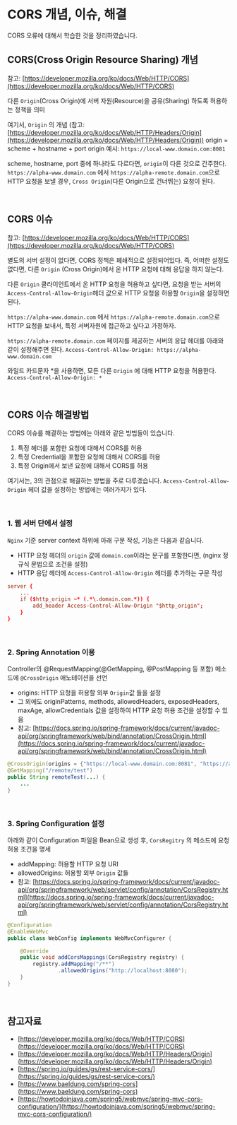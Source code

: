 # CORS 개념, 이슈, 해결

CORS 오류에 대해서 학습한 것을 정리하였습니다.

## CORS(Cross Origin Resource Sharing) 개념

참고: [https://developer.mozilla.org/ko/docs/Web/HTTP/CORS](https://developer.mozilla.org/ko/docs/Web/HTTP/CORS)

다른 `Origin`(Cross Origin)에 서버 자원(Resource)을 공유(Sharing) 하도록 허용하는 정책을 의미

여기서, `Origin` 의 개념 (참고: [https://developer.mozilla.org/ko/docs/Web/HTTP/Headers/Origin](https://developer.mozilla.org/ko/docs/Web/HTTP/Headers/Origin))
origin = scheme + hostname + port
origin 예시: `https://local-www.domain.com:8081`

scheme, hostname, port 중에 하나라도 다르다면, `origin`이 다른 것으로 간주한다.
`https://alpha-www.domain.com` 에서 `https://alpha-remote.domain.com`으로 HTTP 요청을 보낼 경우, `Cross Origin`(다른 Origin으로 건너뛰는) 요청이 된다.

<br>

## CORS 이슈

참고: [https://developer.mozilla.org/ko/docs/Web/HTTP/CORS](https://developer.mozilla.org/ko/docs/Web/HTTP/CORS)

별도의 서버 설정이 없다면, CORS 정책은 폐쇄적으로 설정되어있다.
즉, 어떠한 설정도 없다면, 다른 `Origin` (Cross Origin)에서 온 HTTP 요청에 대해 응답을 하지 않는다.

다른 `Origin` 클라이언트에서 온 HTTP 요청을 허용하고 싶다면,
요청을 받는 서버의 `Access-Control-Allow-Origin`헤더 값으로 HTTP 요청을 허용할 `Origin`을 설정하면 된다.

`https://alpha-www.domain.com` 에서 `https://alpha-remote.domain.com`으로 HTTP 요청을 보내서, 특정 서버자원에 접근하고 싶다고 가정하자.

`https://alpha-remote.domain.com` 페이지를 제공하는 서버의 응답 헤더를 아래와 같이 설정해주면 된다.
`Access-Control-Allow-Origin: https://alpha-www.domain.com`

와일드 카드문자 \*을 사용하면, 모든 다른 `Origin` 에 대해 HTTP 요청을 허용한다.
`Access-Control-Allow-Origin: *`

<br>

## CORS 이슈 해결방법

CORS 이슈를 해결하는 방법에는 아래와 같은 방법들이 있습니다.

1. 특정 헤더를 포함한 요청에 대해서 CORS를 허용
2. 특정 Credential을 포함한 요청에 대해서 CORS를 허용
3. 특정 Origin에서 보낸 요청에 대해서 CORS를 허용

여기서는, 3의 관점으로 해결하는 방법을 주로 다루겠습니다.
`Access-Control-Allow-Origin` 헤더 값을 설정하는 방법에는 여러가지가 있다.

<br>

### 1\. 웹 서버 단에서 설정

`Nginx` 기준
server context 하위에 아래 구문 작성, 기능은 다음과 같습니다.

* HTTP 요청 헤더의 `origin` 값에 `domain.com`이라는 문구를 포함한다면, (nginx 정규식 문법으로 조건을 설정)
* HTTP 응답 헤더에 `Access-Control-Allow-Origin` 헤더를 추가하는 구문 작성

``` conf
server {
    ...
    if ($http_origin ~* (.*\.domain.com.*)) {
        add_header Access-Control-Allow-Origin "$http_origin";
    }
}
```

<br>

### 2\. Spring Annotation 이용

Controller의 @RequestMapping(@GetMapping, @PostMapping 등 포함) 메소드에
`@CrossOrigin` 애노테이션을 선언

* origins: HTTP 요청을 허용할 외부 `Origin`값 들을 설정
* 그 외에도 originPatterns, methods, allowedHeaders, exposedHeaders, maxAge, allowCredentials 값을 설정하여 HTTP 요청 허용 조건을 설정할 수 있음
* 참고: [https://docs.spring.io/spring-framework/docs/current/javadoc-api/org/springframework/web/bind/annotation/CrossOrigin.html](https://docs.spring.io/spring-framework/docs/current/javadoc-api/org/springframework/web/bind/annotation/CrossOrigin.html)

``` java
@CrossOrigin(origins = {"https://local-www.domain.com:8081", "https://alpha-www.domain.com", "https://beta-www.domain.com", "https://www.domain.com"})
@GetMapping("/remote/test")
public String remoteTest(...) {
    ...
}
```

<br>

### 3\. Spring Configuration 설정

아래와 같이 Configuration 파일을 Bean으로 생성 후,
`CorsRegitry` 의 메소드에 요청허용 조건을 명세

* addMapping: 허용할 HTTP 요청 URI
* allowedOrigins: 허용할 외부 `Origin` 값들
* 참고: [https://docs.spring.io/spring-framework/docs/current/javadoc-api/org/springframework/web/servlet/config/annotation/CorsRegistry.html](https://docs.spring.io/spring-framework/docs/current/javadoc-api/org/springframework/web/servlet/config/annotation/CorsRegistry.html)

``` java
@Configuration
@EnableWebMvc
public class WebConfig implements WebMvcConfigurer {

    @Override
    public void addCorsMappings(CorsRegistry registry) {
        registry.addMapping("/**")
                .allowedOrigins("http://localhost:8080");
    }
}
```

<br>

## 참고자료

* [https://developer.mozilla.org/ko/docs/Web/HTTP/CORS](https://developer.mozilla.org/ko/docs/Web/HTTP/CORS)
* [https://developer.mozilla.org/ko/docs/Web/HTTP/Headers/Origin](https://developer.mozilla.org/ko/docs/Web/HTTP/Headers/Origin)
* [https://spring.io/guides/gs/rest-service-cors/](https://spring.io/guides/gs/rest-service-cors/)
* [https://www.baeldung.com/spring-cors](https://www.baeldung.com/spring-cors)
* [https://howtodoinjava.com/spring5/webmvc/spring-mvc-cors-configuration/](https://howtodoinjava.com/spring5/webmvc/spring-mvc-cors-configuration/)
